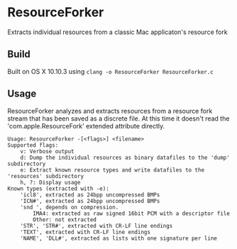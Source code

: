 # ResourceForker
Extracts individual resources from a classic Mac applicaton's resource fork

## Build
Built on OS X 10.10.3 using `clang -o ResourceForker ResourceForker.c`

## Usage
ResourceForker analyzes and extracts resources from a resource fork stream that has been saved as a discrete file. At this time it doesn't read the 'com.apple.ResourceFork' extended attribute directly.

```
Usage: ResourceForker -[<flags>] <filename>
Supported flags:
	v: Verbose output
	d: Dump the individual resources as binary datafiles to the 'dump' subdirectory
	e: Extract known resource types and write datafiles to the 'resources' subdirectory
	h, ?: Display usage
Known types (extracted with -e):
	'icl8', extracted as 24bpp uncompressed BMPs
	'ICN#', extracted as 24bpp uncompressed BMPs
	'snd ', depends on compression.
		IMA4: extracted as raw signed 16bit PCM with a descriptor file
		Other: not extracted
	'STR', 'STR#', extracted with CR-LF line endings
	'TEXT', extracted with CR-LF line endings
	'NAME', 'DLL#', extracted as lists with one signature per line
```
